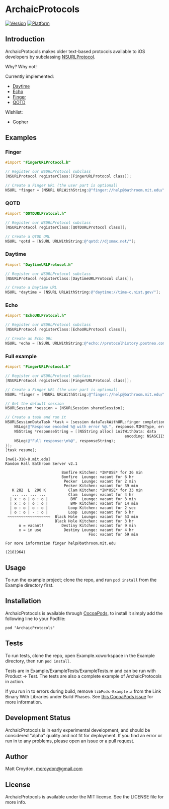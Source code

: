 # ArchaicProtocols

[![Version](http://cocoapod-badges.herokuapp.com/v/ArchaicProtocols/badge.png)](http://cocoadocs.org/docsets/ArchaicProtocols)
[![Platform](http://cocoapod-badges.herokuapp.com/p/ArchaicProtocols/badge.png)](http://cocoadocs.org/docsets/ArchaicProtocols)

## Introduction

ArchaicProtocols makes older text-based protocols available to iOS developers by subclassing [NSURLProtocol](https://developer.apple.com/library/mac/documentation/cocoa/reference/foundation/classes/NSURLProtocol_Class/Reference/Reference.html).

Why? Why not!

Currently implemented:

* [Daytime](http://en.wikipedia.org/wiki/Daytime_Protocol)
* [Echo](http://en.wikipedia.org/wiki/Echo_Protocol)
* [Finger](http://en.wikipedia.org/wiki/Finger_protocol)
* [QOTD](http://en.wikipedia.org/wiki/QOTD)

Wishlist:

* Gopher

## Examples

### Finger

```objective-c
#import "FingerURLProtocol.h"

// Register our NSURLProtocol subclass
[NSURLProtocol registerClass:[FingerURLProtocol class]];

// Create a Finger URL (the user part is optional)
NSURL *finger = [NSURL URLWithString:@"finger://help@bathroom.mit.edu/"];
```

### QOTD

```objective-c
#import "QOTDURLProtocol.h"

// Register our NSURLProtocol subclass
[NSURLProtocol registerClass:[QOTDURLProtocol class]];

// Create a QTOD URL
NSURL *qotd = [NSURL URLWithString:@"qotd://djxmmx.net/"];
```

### Daytime

```objective-c
#import "DaytimeURLProtocol.h"

// Register our NSURLProtocol subclass
[NSURLProtocol registerClass:[DaytimeURLProtocol class]];

// Create a Daytime URL
NSURL *daytime = [NSURL URLWithString:@"daytime://time-c.nist.gov/"];
```

### Echo

```objective-c
#import "EchoURLProtocol.h"

// Register our NSURLProtocol subclass
[NSURLProtocol registerClass:[EchoURLProtocol class]];

// Create an Echo URL
NSURL *echo = [NSURL URLWithString:@"echo://protocolhistory.postneo.com/?testecho"];
```

### Full example

```objective-c
#import "FingerURLProtocol.h"

// Register our NSURLProtocol subclass
[NSURLProtocol registerClass:[FingerURLProtocol class]];

// Create a Finger URL (the user part is optional)
NSURL *finger = [NSURL URLWithString:@"finger://help@bathroom.mit.edu/"];

// Get the default session
NSURLSession *session = [NSURLSession sharedSession];

// Create a task and run it
NSURLSessionDataTask *task = [session dataTaskWithURL:finger completionHandler:^(NSData *data, NSURLResponse *response, NSError *error) {
    NSLog(@"Response encoded %@ with error %@.", response.MIMEType, error);
    NSString *responseString = [[NSString alloc] initWithData: data
                                                     encoding: NSASCIIStringEncoding];
    NSLog(@"Full response:\n%@", responseString);
}];
[task resume];
```

```
[nw61-310-8.mit.edu]
Random Hall Bathroom Server v2.1

                         Bonfire Kitchen: *IN*USE* for 36 min
                         Bonfire  Lounge: vacant for 6 hr
                          Pecker  Lounge: vacant for 2 min
                          Pecker Kitchen: vacant for 39 min
   K 282  L  290 K          Clam Kitchen: *IN*USE* for 33 min
   ... ... ... ...          Clam  Lounge: vacant for 4 hr
  | x : o | o : o |          BMF  Lounge: vacant for 3 min
  | x : o | o : o |          BMF Kitchen: vacant for 14 min
  | o : o | o : o |         Loop Kitchen: vacant for 2 sec
  | o : o | - : o |         Loop  Lounge: vacant for 6 hr
 ~~~~~~~~~~~~~~~~~~~  Black Hole  Lounge: vacant for 53 min
                      Black Hole Kitchen: vacant for 3 hr
      o = vacant!        Destiny Kitchen: vacant for 9 min
      x = in use          Destiny Lounge: vacant for 4 hr
                                     Foo: vacant for 59 min

For more information finger help@bathroom.mit.edu

(2181964)
```

## Usage

To run the example project; clone the repo, and run `pod install` from the Example directory first.

## Installation

ArchaicProtocols is available through [CocoaPods](http://cocoapods.org), to install
it simply add the following line to your Podfile:

    pod "ArchaicProtocols"

## Tests

To run tests, clone the repo, open Example.xcworkspace in the Example directory, then run `pod install`.

Tests are in Example/ExampleTests/ExampleTests.m and can be run with Product -> Test. The tests are also a complete example of ArchaicProtocols in action.

If you run in to errors during build, remove `libPods-Example.a` from the Link Binary With Libraries under Build Phases. See [this CocoaPods issue](https://github.com/CocoaPods/CocoaPods/issues/1729) for more information.

## Development Status

ArchaicProtocols is in early experimental development, and should be considered "alpha" quality and not fit for deployment. If you find an error or run in to any problems, please open an issue or a pull request.

## Author

Matt Croydon, mcroydon@gmail.com

## License

ArchaicProtocols is available under the MIT license. See the LICENSE file for more info.

